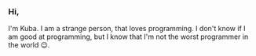 ### Hi,
I'm Kuba. I am a strange person, that loves programming. I don't know if I am good at programming, but I know that I'm not the worst programmer in the world 😉.
